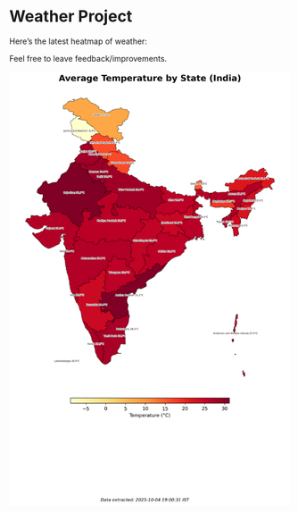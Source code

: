 # Weather Project

Here’s the latest heatmap of weather:

Feel free to leave feedback/improvements.

![India Heatmap](docs/assets/india_heatmap.png?v=E12179)
